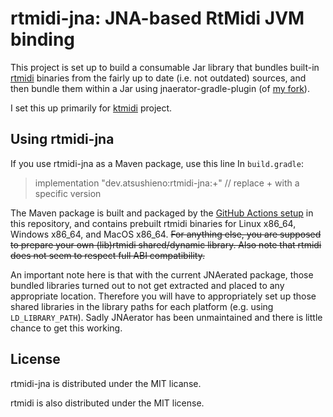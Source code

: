 # rtmidi-jna: JNA-based RtMidi JVM binding

This project is set up to build a consumable Jar library that bundles built-in [rtmidi](https://github.com/thestk/rtmidi) binaries from the fairly up to date (i.e. not outdated) sources, and then bundle them within a Jar using jnaerator-gradle-plugin (of [my fork](https://github.com/atsushieno/gradle-jnaerator-plugin)).

I set this up primarily for [ktmidi](https://github.com/atsushieno/ktmidi) project.

## Using rtmidi-jna

If you use rtmidi-jna as a Maven package, use this line In `build.gradle`:

> implementation "dev.atsushieno:rtmidi-jna:+" // replace + with a specific version

The Maven package is built and packaged by the [GitHub Actions setup](.github/workflows/actions_package_reg.yml) in this repository, and contains prebuilt rtmidi binaries for Linux x86_64, Windows x86_64, and MacOS x86_64. <del>For anything else, you are supposed to prepare your own (lib)rtmidi shared/dynamic library. Also note that rtmidi does not seem to respect full ABI compatibility.</del>

An important note here is that with the current JNAerated package, those bundled libraries turned out to not get extracted and placed to any appropriate location. Therefore you will have to appropriately set up those shared libraries in the library paths for each platform (e.g. using `LD_LIBRARY_PATH`). Sadly JNAerator has been unmaintained and there is little chance to get this working.


## License

rtmidi-jna is distributed under the MIT licanse.

rtmidi is also distributed under the MIT license.
